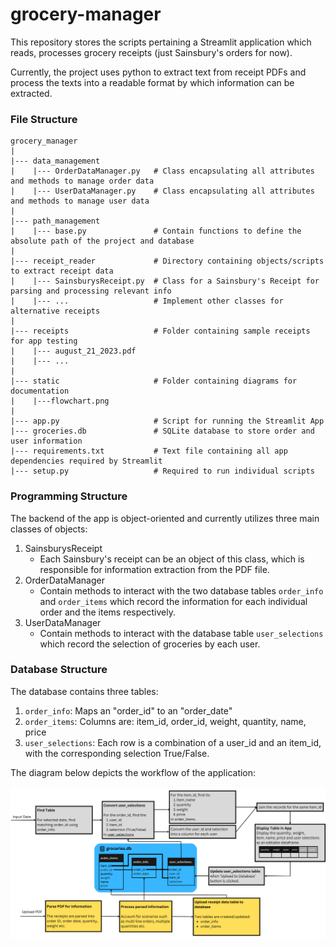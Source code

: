 # grocery-manager
This repository stores the scripts pertaining a Streamlit application which reads, processes grocery receipts (just Sainsbury's orders for now).

Currently, the project uses python to extract text from receipt PDFs and process the texts into a readable format by which information can be extracted.


### File Structure
```
grocery_manager
|
|--- data_management
|    |--- OrderDataManager.py   # Class encapsulating all attributes and methods to manage order data
|    |--- UserDataManager.py    # Class encapsulating all attributes and methods to manage user data
|
|--- path_management
|    |--- base.py               # Contain functions to define the absolute path of the project and database
|
|--- receipt_reader             # Directory containing objects/scripts to extract receipt data
|    |--- SainsburysReceipt.py  # Class for a Sainsbury's Receipt for parsing and processing relevant info
|    |--- ...                   # Implement other classes for alternative receipts
|
|--- receipts                   # Folder containing sample receipts for app testing
|    |--- august_21_2023.pdf
|    |--- ...
|
|--- static                     # Folder containing diagrams for documentation
|    |---flowchart.png
|
|--- app.py                     # Script for running the Streamlit App
|--- groceries.db               # SQLite database to store order and user information
|--- requirements.txt           # Text file containing all app dependencies required by Streamlit
|--- setup.py                   # Required to run individual scripts
```

### Programming Structure
The backend of the app is object-oriented and currently utilizes three main classes of objects:

1. SainsburysReceipt
    - Each Sainsbury's receipt can be an object of this class, which is responsible for information extraction from the PDF file.
2. OrderDataManager
    - Contain methods to interact with the two database tables `order_info` and `order_items` which record the information for each individual order and the items respectively.
3. UserDataManager
    - Contain methods to interact with the database table `user_selections` which record the selection of groceries by each user.

### Database Structure
The database contains three tables:
1. `order_info`: Maps an "order_id" to an "order_date"
2. `order_items`: Columns are: item_id, order_id, weight, quantity, name, price
3. `user_selections`: Each row is a combination of a user_id and an item_id, with the corresponding selection True/False.

The diagram below depicts the workflow of the application:

![Alt text](static/Flowchart.png)
